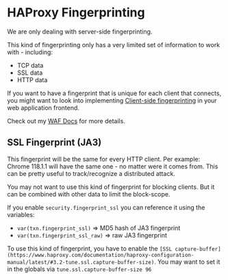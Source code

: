 # HAProxy Fingerprinting

We are only dealing with server-side fingerprinting.

This kind of fingerprinting only has a very limited set of information to work with - including:

* TCP data
* SSL data
* HTTP data

If you want to have a fingerprint that is unique for each client that connects, you might want to look into implementing [Client-side fingerprinting](https://wiki.superstes.eu/en/latest/1/infra/waf.html#client-side-fingerprint) in your web application frontend.

Check out my [WAF Docs](https://wiki.superstes.eu/en/latest/1/infra/waf.html) for more details.

## SSL Fingerprint (JA3)

This fingerprint will be the same for every HTTP client. Per example: Chrome 118.1.1 will have the same one - no matter were it comes from. This can be pretty useful to track/recognize a distributed attack.

You may not want to use this kind of fingerprint for blocking clients. But it can be combined with other data to limit the block-scope.

If you enable `security.fingerprint_ssl` you can reference it using the variables:

* `var(txn.fingerprint_ssl)` => MD5 hash of JA3 fingerprint
* `var(txn.fingerprint_ssl_raw)` => raw JA3 fingerprint

To use this kind of fingerprint, you have to enable the `[SSL capture-buffer](https://www.haproxy.com/documentation/haproxy-configuration-manual/latest/#3.2-tune.ssl.capture-buffer-size)`. You may want to set it in the globals via `tune.ssl.capture-buffer-size 96`
